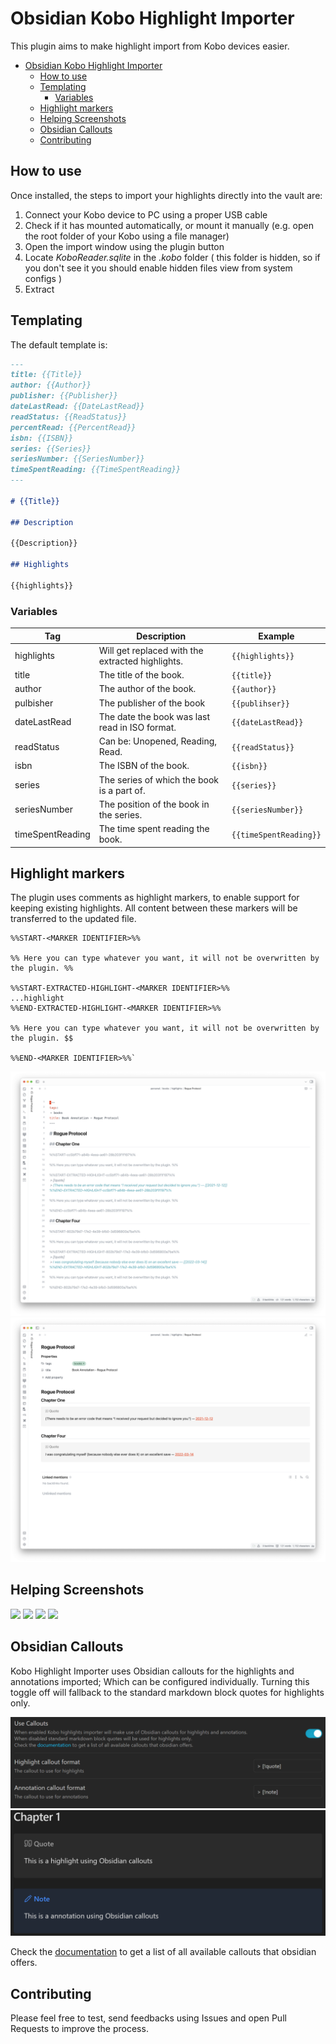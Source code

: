 # Obsidian Kobo Highlight Importer

This plugin aims to make highlight import from Kobo devices easier.

- [Obsidian Kobo Highlight Importer](#obsidian-kobo-highlight-importer)
	- [How to use](#how-to-use)
	- [Templating](#templating)
		- [Variables](#variables)
	- [Highlight markers](#highlight-markers)
	- [Helping Screenshots](#helping-screenshots)
	- [Obsidian Callouts](#obsidian-callouts)
	- [Contributing](#contributing)

## How to use

Once installed, the steps to import your highlights directly into the vault are:

1. Connect your Kobo device to PC using a proper USB cable
2. Check if it has mounted automatically, or mount it manually (e.g. open the root folder of your Kobo using a file
   manager)
3. Open the import window using the plugin button
4. Locate _KoboReader.sqlite_ in the _.kobo_ folder ( this folder is hidden, so if you don't see it you should enable
   hidden files view from system configs )
5. Extract

## Templating

The default template is:

```markdown
---
title: {{Title}}
author: {{Author}}
publisher: {{Publisher}}
dateLastRead: {{DateLastRead}}
readStatus: {{ReadStatus}}
percentRead: {{PercentRead}}
isbn: {{ISBN}}
series: {{Series}}
seriesNumber: {{SeriesNumber}}
timeSpentReading: {{TimeSpentReading}}
---

# {{Title}}

## Description

{{Description}}

## Highlights

{{highlights}}
```

### Variables

| Tag              | Description                                      | Example                |
| ---------------- | ------------------------------------------------ | ---------------------- |
| highlights       | Will get replaced with the extracted highlights. | `{{highlights}}`       |
| title            | The title of the book.                           | `{{title}}`            |
| author           | The author of the book.                          | `{{author}}`           |
| pulbisher        | The publisher of the book                        | `{{publihser}}`        |
| dateLastRead     | The date the book was last read in ISO format.   | `{{dateLastRead}}`     |
| readStatus       | Can be: Unopened, Reading, Read.                 | `{{readStatus}}`       |
| isbn             | The ISBN of the book.                            | `{{isbn}}`             |
| series           | The series of which the book is a part of.       | `{{series}}`           |
| seriesNumber     | The position of the book in the series.          | `{{seriesNumber}}`     |
| timeSpentReading | The time spent reading the book.                 | `{{timeSpentReading}}` |

## Highlight markers
The plugin uses comments as highlight markers, to enable support for keeping existing highlights. All content between these markers will be transferred to the updated file. 

```
%%START-<MARKER IDENTIFIER>%%

%% Here you can type whatever you want, it will not be overwritten by the plugin. %%

%%START-EXTRACTED-HIGHLIGHT-<MARKER IDENTIFIER>%%
...highlight
%%END-EXTRACTED-HIGHLIGHT-<MARKER IDENTIFIER>%%

%% Here you can type whatever you want, it will not be overwritten by the plugin. $$

%%END-<MARKER IDENTIFIER>%%`
```

![](./README_assets/IMG_0078.png)
![](./README_assets/IMG_0079.png)

## Helping Screenshots

![](./README_assets/step1.png)
![](./README_assets/step2.png)
![](./README_assets/step3.png)
![](./README_assets/step4.png)

## Obsidian Callouts

Kobo Highlight Importer uses Obsidian callouts for the highlights and annotations imported; Which can be configured
individually. Turning this toggle off will fallback to the standard markdown block quotes for highlights only.

![](./README_assets/Callout_Settings.png)
![](./README_assets/Callouts.png)

Check the [documentation](https://help.obsidian.md/How+to/Use+callouts") to get a list of all available callouts that
obsidian offers.

## Contributing

Please feel free to test, send feedbacks using Issues and open Pull Requests to improve the process. 
